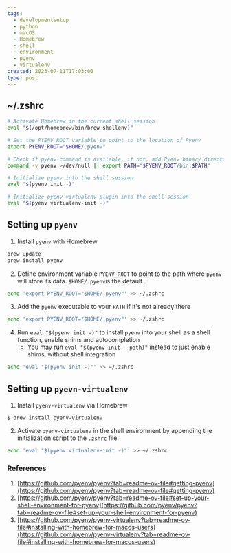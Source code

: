 ```yaml
---
tags:
  - developmentsetup
  - python
  - macOS
  - Homebrew
  - shell
  - environment
  - pyenv
  - virtualenv
created: 2023-07-11T17:03:00
type: post
---
```

## ~/.zshrc

```zsh
# Activate Homebrew in the current shell session
eval "$(/opt/homebrew/bin/brew shellenv)"

# Set the PYENV_ROOT variable to point to the location of Pyenv
export PYENV_ROOT="$HOME/.pyenv"

# Check if pyenv command is available, if not, add Pyenv binary directory to PATH
command -v pyenv >/dev/null || export PATH="$PYENV_ROOT/bin:$PATH"

# Initialize pyenv into the shell session
eval "$(pyenv init -)"

# Initialize pyenv-virtualenv plugin into the shell session
eval "$(pyenv virtualenv-init -)"
```

## Setting up `pyenv`

1. Install `pyenv` with Homebrew

```bash
brew update
brew install pyenv
```

2. Define environment variable `PYENV_ROOT` to point to the path where `pyenv` will store its data. `$HOME/.pyenv`is the default. 

```bash
echo 'export PYENV_ROOT="$HOME/.pyenv"' >> ~/.zshrc
```

3. Add the `pyenv` executable to your `PATH` if it's not already there

```bash
echo 'export PYENV_ROOT="$HOME/.pyenv"' >> ~/.zshrc
```

4. Run `eval "$(pyenv init -)"` to install `pyenv` into your shell as a shell function, enable shims and autocompletion
    - You may run `eval "$(pyenv init --path)"` instead to just enable shims, without shell integration

```bash
echo 'eval "$(pyenv init -)"' >> ~/.zshrc
```


## Setting up `pyevn-virtualenv`

1. Install `pyenv-virtualenv` via Homebrew

```shell
$ brew install pyenv-virtualenv
```

2. Activate `pyenv-virtualenv` in the shell environment by appending the initialization script to the `.zshrc` file:

```bash
echo 'eval "$(pyenv virtualenv-init -)"' >> ~/.zshrc
```


### References
1. [https://github.com/pyenv/pyenv?tab=readme-ov-file#getting-pyenv](https://github.com/pyenv/pyenv?tab=readme-ov-file#getting-pyenv)
2. [https://github.com/pyenv/pyenv?tab=readme-ov-file#set-up-your-shell-environment-for-pyenv](https://github.com/pyenv/pyenv?tab=readme-ov-file#set-up-your-shell-environment-for-pyenv)
3. [https://github.com/pyenv/pyenv-virtualenv?tab=readme-ov-file#installing-with-homebrew-for-macos-users](https://github.com/pyenv/pyenv-virtualenv?tab=readme-ov-file#installing-with-homebrew-for-macos-users)